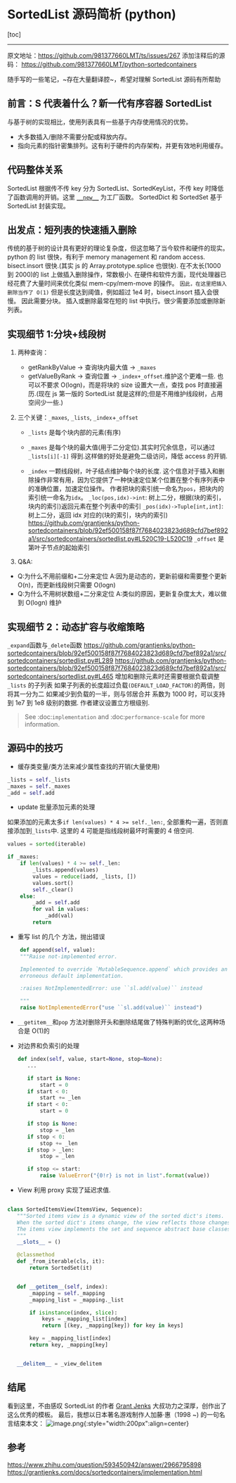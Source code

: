 # SortedList 源码简析 (python)

[toc]

---

原文地址：https://github.com/981377660LMT/ts/issues/267
添加注释后的源码：
https://github.com/981377660LMT/python-sortedcontainers

随手写的一些笔记，~存在大量翻译腔~，希望对理解 SortedList 源码有所帮助

## 前言：S 代表着什么？新一代有序容器 SortedList

与基于树的实现相比，使用列表具有一些基于内存使用情况的优势。

- 大多数插入/删除不需要分配或释放内存。
- 指向元素的指针密集排列。这有利于硬件的内存架构，并更有效地利用缓存。

## 代码整体关系

SortedList 根据传不传 key 分为 SortedList、SortedKeyList，不传 key 时降低了函数调用的开销。这里 [`__new__`](https://github.com/grantjenks/python-sortedcontainers/blob/92ef500158f87f7684023823d689cfd7bef892a1/src/sortedcontainers/sortedlist.py#L174) 为工厂函数。
SortedDict 和 SortedSet 基于 SortedList 封装实现。

## 出发点：短列表的快速插入删除

传统的基于树的设计具有更好的理论复杂度，但这忽略了当今软件和硬件的现实。
python 的 list 很快，有利于 memory management 和 random access.
bisect.insort 很快.(其实 js 的 Array.prototype.splice 也很快).
在不太长(1000 到 2000)的 list 上做插入删除操作，常数极小.
在硬件和软件方面，现代处理器已经花费了大量时间来优化类似 mem-cpy/mem-move 的操作。
`因此，在这里把插入删除当作了 O(1)`
但是长度达到阈值，例如超过 1e4 时，bisect.insort 插入会很慢。
因此需要分块。
插入或删除最常在短的 list 中执行。很少需要添加或删除新列表。

## 实现细节 1:分块+线段树

1. 两种查询：

   - getRankByValue -> 查询块内最大值 -> `_maxes`
   - getValueByRank -> 查询位置 -> `_index+_offset`.维护这个更难一些.
     也可以不要求 O(logn)，而是将块的 size 设置大一点，查找 pos 时直接遍历.(现在 js 第一版的 SortedList 就是这样的;但是不用维护线段树，占用空间少一些.)

2. 三个关键：`_maxes`, `_lists`, `_index`+`_offset`

   - `_lists` 是每个块内部的元素(有序)
   - `_maxes` 是每个块的最大值(用于二分定位).其实时冗余信息，可以通过 `_lists[i][-1]` 得到.这样做的好处是避免二级访问，降低 access 的开销.

   - `_index` 一颗线段树，叶子结点维护每个块的长度.
     这个信息对于插入和删除操作非常有用，因为它提供了一种快速定位某个位置在整个有序列表中的准确位置，加速定位操作。
     作者把块的索引统一命名为`pos`，把块内的索引统一命名为`idx`。
     `_loc(pos,idx)->int`: 树上二分，根据(块的索引，块内的索引)返回元素在整个列表中的索引
     `_pos(idx)->Tuple[int,int]`: 树上二分，返回 idx 对应的(块的索引，块内的索引)
     https://github.com/grantjenks/python-sortedcontainers/blob/92ef500158f87f7684023823d689cfd7bef892a1/src/sortedcontainers/sortedlist.py#L520C19-L520C19
     `_offset` 是第叶子节点的起始索引

3. Q&A:

- Q:为什么不用前缀和+二分来定位
  A:因为是动态的，更新前缀和需要整个更新 O(n)，而更新线段树只需要 O(logn)
- Q:为什么不用树状数组+二分来定位
  A:类似的原因，更新复杂度太大，难以做到 O(logn) 维护

## 实现细节 2：动态扩容与收缩策略

`_expand`函数与`_delete`函数
https://github.com/grantjenks/python-sortedcontainers/blob/92ef500158f87f7684023823d689cfd7bef892a1/src/sortedcontainers/sortedlist.py#L289
https://github.com/grantjenks/python-sortedcontainers/blob/92ef500158f87f7684023823d689cfd7bef892a1/src/sortedcontainers/sortedlist.py#L465
增加和删除元素时还需要根据负载调整`_lists` 的子列表
如果子列表的长度超过负载`(DEFAULT_LOAD_FACTOR)`的两倍，则将其一分为二
如果减少到负载的一半，则与邻居合并
系数为 1000 时，可以支持到 1e7 到 1e8 级别的数据.
作者建议设置立方根级别.

> See :doc:`implementation` and :doc:`performance-scale` for more information.

## 源码中的技巧

- 缓存类变量/类方法来减少属性查找的开销(大量使用)

```python
_lists = self._lists
_maxes = self._maxes
_add = self.add
```

- update 批量添加元素的处理

如果添加的元素太多`if len(values) * 4 >= self._len:`,
全部重构一遍，否则直接添加到`_lists`中.
这里的 4 可能是指线段树最坏时需要的 4 倍空间.

```python
values = sorted(iterable)

if _maxes:
    if len(values) * 4 >= self._len:
        _lists.append(values)
        values = reduce(iadd, _lists, [])
        values.sort()
        self._clear()
    else:
        _add = self.add
        for val in values:
            _add(val)
        return
```

- 重写 list 的几个 方法，抛出错误

```python
    def append(self, value):
    """Raise not-implemented error.

    Implemented to override `MutableSequence.append` which provides an
    erroneous default implementation.

    :raises NotImplementedError: use ``sl.add(value)`` instead

    """
    raise NotImplementedError("use ``sl.add(value)`` instead")
```

- `__getitem__`和`pop` 方法对删除开头和删除结尾做了特殊判断的优化,这两种场合是 O(1)的

- 对边界和负索引的处理

  ```python
  def index(self, value, start=None, stop=None):
     ...

     if start is None:
         start = 0
     if start < 0:
         start += _len
     if start < 0:
         start = 0

     if stop is None:
         stop = _len
     if stop < 0:
         stop += _len
     if stop > _len:
         stop = _len

     if stop <= start:
         raise ValueError("{0!r} is not in list".format(value))
  ```

- View 利用 proxy 实现了延迟求值.

```python

class SortedItemsView(ItemsView, Sequence):
   """Sorted items view is a dynamic view of the sorted dict's items.
   When the sorted dict's items change, the view reflects those changes.
   The items view implements the set and sequence abstract base classes.
   """
   __slots__ = ()

   @classmethod
   def _from_iterable(cls, it):
       return SortedSet(it)


   def __getitem__(self, index):
       _mapping = self._mapping
       _mapping_list = _mapping._list

       if isinstance(index, slice):
           keys = _mapping_list[index]
           return [(key, _mapping[key]) for key in keys]

       key = _mapping_list[index]
       return key, _mapping[key]


   __delitem__ = _view_delitem
```

## 结尾

看到这里，不由感叹 SortedList 的作者 [Grant Jenks](https://github.com/grantjenks) 大叔功力之深厚，创作出了这么优秀的模板。
最后，我想以日本著名游戏制作人加藤·惠（1998 ~) 的一句名言结束本文：
![image.png](https://pic.leetcode.cn/1687014909-IhSDld-image.png){:style="width:200px":align=center}

## 参考

https://www.zhihu.com/question/593450942/answer/2966795898
https://grantjenks.com/docs/sortedcontainers/implementation.html
